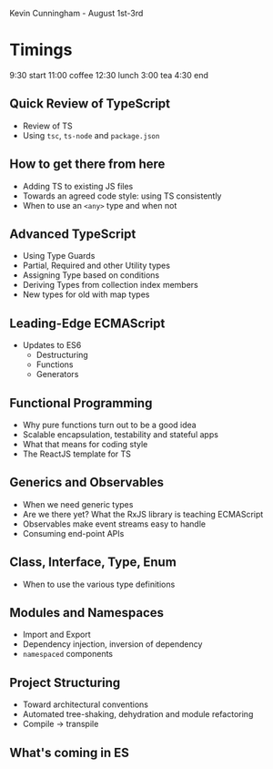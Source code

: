 Kevin Cunningham - August 1st-3rd

# Timings

9:30  start
11:00 coffee
12:30 lunch
3:00  tea
4:30  end

## Quick Review of TypeScript
- Review of TS
- Using `tsc`, `ts-node` and `package.json`

## How to get there from here
- Adding TS to existing JS files
- Towards an agreed code style: using TS consistently
- When to use an `<any>` type and when not

## Advanced TypeScript
- Using Type Guards
- Partial, Required and other Utility types
- Assigning Type based on conditions
- Deriving Types from collection index members
- New types for old with map types

## Leading-Edge ECMAScript
- Updates to ES6
	- Destructuring
	- Functions 
	- Generators

## Functional Programming

- Why pure functions turn out to be a good idea
- Scalable encapsulation, testability and stateful apps
- What that means for coding style
- The ReactJS template for TS

## Generics and Observables

- When we need generic types
- Are we there yet? What the RxJS library is teaching ECMAScript
- Observables make event streams easy to handle
- Consuming end-point APIs

## Class, Interface, Type, Enum
- When to use the various type definitions

## Modules and Namespaces
- Import and Export
- Dependency injection, inversion of dependency
- `namespaced` components

## Project Structuring
- Toward architectural conventions
- Automated tree-shaking, dehydration and module refactoring
- Compile -> transpile

## What's coming in ES
